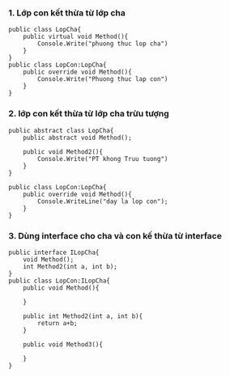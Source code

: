 ### 1. Lớp con kết thừa từ lớp cha
```Csharp
public class LopCha{
    public virtual void Method(){
        Console.Write("phuong thuc lop cha")
    }
}
public class LopCon:LopCha{
    public override void Method(){
        Console.Write("Phuong thuc lap con")
    }
}
```
### 2. lớp con kết thừa từ lớp cha trừu tượng
```Csharp
public abstract class LopCha{
    public abstract void Method();

    public void Method2(){
        Console.Write("PT khong Truu tuong")
    }
}

public class LopCon:LopCha{
    public override void Method(){
        Console.WriteLine("day la lop con");
    }
}
```

### 3. Dùng interface cho cha và con kế thừa từ interface

```Csharp
public interface ILopCha{
    void Method();
    int Method2(int a, int b);
}
public class LopCon:ILopCha{
    public void Method(){

    }

    public int Method2(int a, int b){
        return a+b;
    }

    public void Method3(){
        
    }
}
```